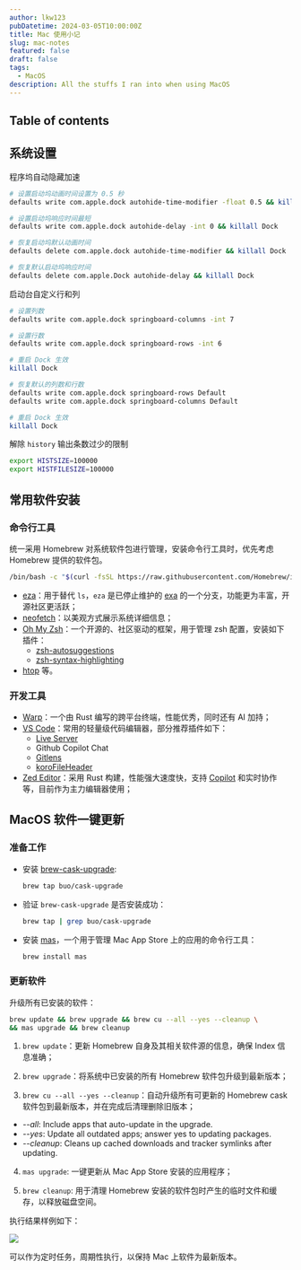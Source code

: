 ```yaml
---
author: lkw123
pubDatetime: 2024-03-05T10:00:00Z
title: Mac 使用小记
slug: mac-notes
featured: false
draft: false
tags:
  - MacOS
description: All the stuffs I ran into when using MacOS
---
```


## Table of contents

## 系统设置

程序坞自动隐藏加速

```bash
# 设置启动坞动画时间设置为 0.5 秒
defaults write com.apple.dock autohide-time-modifier -float 0.5 && killall Dock

# 设置启动坞响应时间最短
defaults write com.apple.dock autohide-delay -int 0 && killall Dock

# 恢复启动坞默认动画时间
defaults delete com.apple.dock autohide-time-modifier && killall Dock

# 恢复默认启动坞响应时间
defaults delete com.apple.Dock autohide-delay && killall Dock
```

启动台自定义行和列

```bash
# 设置列数
defaults write com.apple.dock springboard-columns -int 7

# 设置行数
defaults write com.apple.dock springboard-rows -int 6

# 重启 Dock 生效
killall Dock

# 恢复默认的列数和行数
defaults write com.apple.dock springboard-rows Default
defaults write com.apple.dock springboard-columns Default

# 重启 Dock 生效
killall Dock
```

解除 `history` 输出条数过少的限制

```bash
export HISTSIZE=100000
export HISTFILESIZE=100000
```

## 常用软件安装

### 命令行工具

统一采用 Homebrew 对系统软件包进行管理，安装命令行工具时，优先考虑 Homebrew 提供的软件包。

```bash
/bin/bash -c "$(curl -fsSL https://raw.githubusercontent.com/Homebrew/install/HEAD/install.sh)"
```

- [eza](https://github.com/eza-community/eza)：用于替代 `ls`，`eza` 是已停止维护的 [exa](https://github.com/ogham/exa) 的一个分支，功能更为丰富，开源社区更活跃；
- [neofetch](https://github.com/dylanaraps/neofetch)：以美观方式展示系统详细信息；
- [Oh My Zsh](https://ohmyz.sh/)：一个开源的、社区驱动的框架，用于管理 zsh 配置，安装如下插件：
  - [zsh-autosuggestions](https://github.com/zsh-users/zsh-autosuggestions)
  - [zsh-syntax-highlighting](https://github.com/zsh-users/zsh-syntax-highlighting)
- [htop](https://github.com/htop-dev/htop) 等。

### 开发工具

- [Warp](https://www.warp.dev/)：一个由 Rust 编写的跨平台终端，性能优秀，同时还有 AI 加持；
- [VS Code](https://code.visualstudio.com/)：常用的轻量级代码编辑器，部分推荐插件如下：
  - [Live Server](https://github.com/ritwickdey/vscode-live-server/)
  - Github Copilot Chat
  - [Gitlens](https://www.gitkraken.com/gitlens)
  - [koroFileHeader](https://github.com/OBKoro1/koro1FileHeader)
- [Zed Editor](https://zed.dev/)：采用 Rust 构建，性能强大速度快，支持 [Copilot](https://zed.dev/blog/copilot) 和实时协作等，目前作为主力编辑器使用；

## MacOS 软件一键更新

### 准备工作

- 安装 [brew-cask-upgrade](https://github.com/buo/homebrew-cask-upgrade):
  ```bash
  brew tap buo/cask-upgrade
  ```
- 验证 `brew-cask-upgrade` 是否安装成功：
  ```bash
  brew tap | grep buo/cask-upgrade
  ```
- 安装 [mas](https://formulae.brew.sh/formula/mas)，一个用于管理 Mac App Store 上的应用的命令行工具：
  ```bash
  brew install mas
  ```

### 更新软件

升级所有已安装的软件：

```bash
brew update && brew upgrade && brew cu --all --yes --cleanup \
&& mas upgrade && brew cleanup
```

1. `brew update`：更新 Homebrew 自身及其相关软件源的信息，确保 Index 信息准确；

2. `brew upgrade`：将系统中已安装的所有 Homebrew 软件包升级到最新版本；

3. `brew cu --all --yes --cleanup`：自动升级所有可更新的 Homebrew cask 软件包到最新版本，并在完成后清理删除旧版本；

- _--all_: Include apps that auto-update in the upgrade.
- _--yes_: Update all outdated apps; answer yes to updating packages.
- _--cleanup_: Cleans up cached downloads and tracker symlinks after updating.

4. `mas upgrade`: 一键更新从 Mac App Store 安装的应用程序；

5. `brew cleanup`: 用于清理 Homebrew 安装的软件包时产生的临时文件和缓存，以释放磁盘空间。

执行结果样例如下：

![](@assets/images/mac-upgrade.png)

可以作为定时任务，周期性执行，以保持 Mac 上软件为最新版本。

